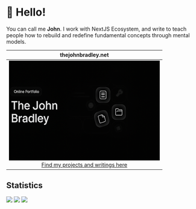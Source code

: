 # 👋 Hello!

You can call me **John**. I work with NextJS Ecosystem, and write to teach people how to rebuild and redefine fundamental concepts through mental models.

| thejohnbradley.net |
|:-:|
|<a href="https://thejohnbradley.net?ref=readme"><img width="400" alt="Screenshot of thejohnbradley.net" src="./onlineprot.png"></a><br /><a href="https://thejohnbradley.net?ref=readme">Find my projects and writings here</a> | 


## Statistics

<div>
  <a href="https://github.com/thejohnbradley?tab=repositories&q=&type=&language=&sort=stargazers"><img height="154" src="https://github-readme-stats.vercel.app/api?username=thejohnbradley&show_icons=true&theme=react&count_private=true&hide=contribs" /></a>
  <img height="154" src="https://github-readme-stats.vercel.app/api/top-langs/?username=theodorusclarence&layout=compact&theme=react&hide=php&langs_count=6" />
  <a href="https://wakatime.com/@thejohnbradley"><img height="150" src="https://github-readme-stats.vercel.app/api/wakatime?username=thejohnbradley&layout=compact&theme=react&langs_count=6" /></a>
</div>
